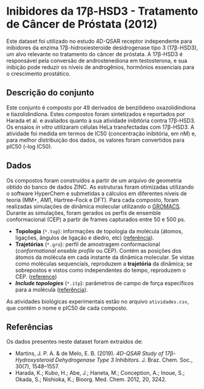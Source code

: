 # Inibidores da 17β-HSD3 - Tratamento de Câncer de Próstata (2012)

Este dataset foi utilizado no estudo 4D-QSAR receptor independente para inibidores da enzima 17β-hidroxiesteroide desidrogenase tipo 3 (17β-HSD3), um alvo relevante no tratamento do câncer de próstata. A 17β-HSD3 é responsável pela conversão de androstenediona em testosterona, e sua inibição pode reduzir os níveis de androgênios, hormônios essenciais para o crescimento prostático.


## Descrição do conjunto

Este conjunto é composto por 49 derivados de benzilideno oxazolidindiona e tiazolidindiona. Estes compostos foram sintetizados e reportados por Harada et al. e avaliados quanto à sua atividade inibitória contra 17β-HSD3. Os ensaios *in vitro* utilizaram células HeLa transfectadas com 17β-HSD3. A atividade foi medida em termos de IC50 (concentração inibitória, em nM) e, para melhor distribuição dos dados, os valores foram convertidos para pIC50 (–log IC50).

## Dados

Os compostos foram construídos a partir de um arquivo de geometria obtido do banco de dados ZINC. As estruturas foram otimizadas utilizando o software HyperChem e submetidas a cálculos em diferentes níveis de teoria (MM+, AM1, Hartree–Fock e DFT). Para cada composto, foram realizadas simulações de dinâmica molecular utilizando o [GROMACS](https://www.gromacs.org/). Durante as simulações, foram gerados os perfis de ensemble conformacional (CEP) a partir de frames capturados entre 50 e 500 ps.

- **Topologia** (`*.top`): informações de topologia da molécula (átomos, ligações, ângulos de ligação e diedro, etc) ([referência](https://manual.gromacs.org/current/reference-manual/topologies/topology-file-formats.html#topology-file)).
- **Trajetórias** (`*.gro`): perfil de amostragem conformacional (_conformational enseble profile_ ou CEP). Contém as posições dos átomos da molécula em cada instante da dinâmica molecular. Se vistas como moléculas sequenciais, reproduzem a **trajetória** da dinâmica; se sobrepostos e vistos como independentes do tempo, reproduzem o CEP. ([reference](https://manual.gromacs.org/current/reference-manual/file-formats.html#gro))
- **_Include topologies_** (`*.itp`): parâmetros de campo de força específicos para a molécula ([referência](https://manual.gromacs.org/current/reference-manual/topologies/topology-file-formats.html#molecule-itp-file)).


As atividades biológicas experimentais estão no arquivo `atividades.csv`, que contém o nome e pIC50 de cada composto.


## Referências

Os dados presentes neste dataset foram extraídos de:

- Martins, J. P. A. & de Melo, E. B. (2019). *4D-QSAR Study of 17β-Hydroxysteroid Dehydrogenase Type 3 Inhibitors*. J. Braz. Chem. Soc., 30(7), 1548–1557.
- Harada,  K.;  Kubo,  H.; Abe,  J.;  Haneta,  M.;  Conception, A.;  Inoue, S.; Okada, S.; Nishioka, K.; Bioorg. Med. Chem. 2012, 20, 3242.
